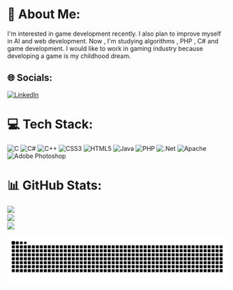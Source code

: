 # 💫 About Me:
I'm interested in game development recently. I also plan to improve myself in AI and web development. Now , I'm studying algorithms , PHP , C# and game development. I would like to work in gaming industry because developing a game is my childhood dream.


## 🌐 Socials:
[![LinkedIn](https://img.shields.io/badge/LinkedIn-%230077B5.svg?logo=linkedin&logoColor=white)](https://www.linkedin.com/in/salihkarakus/) 

# 💻 Tech Stack:
![C](https://img.shields.io/badge/c-%2300599C.svg?style=for-the-badge&logo=c&logoColor=white) ![C#](https://img.shields.io/badge/c%23-%23239120.svg?style=for-the-badge&logo=csharp&logoColor=white) ![C++](https://img.shields.io/badge/c++-%2300599C.svg?style=for-the-badge&logo=c%2B%2B&logoColor=white) ![CSS3](https://img.shields.io/badge/css3-%231572B6.svg?style=for-the-badge&logo=css3&logoColor=white) ![HTML5](https://img.shields.io/badge/html5-%23E34F26.svg?style=for-the-badge&logo=html5&logoColor=white) ![Java](https://img.shields.io/badge/java-%23ED8B00.svg?style=for-the-badge&logo=openjdk&logoColor=white) ![PHP](https://img.shields.io/badge/php-%23777BB4.svg?style=for-the-badge&logo=php&logoColor=white) ![.Net](https://img.shields.io/badge/.NET-5C2D91?style=for-the-badge&logo=.net&logoColor=white) ![Apache](https://img.shields.io/badge/apache-%23D42029.svg?style=for-the-badge&logo=apache&logoColor=white) ![Adobe Photoshop](https://img.shields.io/badge/adobe%20photoshop-%2331A8FF.svg?style=for-the-badge&logo=adobe%20photoshop&logoColor=white)
# 📊 GitHub Stats:
![](https://github-readme-stats.vercel.app/api?username=salihkkus&theme=dark&hide_border=false&include_all_commits=true&count_private=true)<br/>
![](https://github-readme-streak-stats.herokuapp.com/?user=salihkkus&theme=dark&hide_border=false)<br/>
![](https://github-readme-stats.vercel.app/api/top-langs/?username=salihkkus&theme=dark&hide_border=false&include_all_commits=true&count_private=true&layout=compact)

<!-- Proudly created with GPRM ( https://gprm.itsvg.in ) -->
<picture>
  <source media="(prefers-color-scheme: dark)" srcset="https://raw.githubusercontent.com/salihkkus/salihkkus/output/github-contribution-grid-snake-dark.svg">
  <source media="(prefers-color-scheme: light)" srcset="https://raw.githubusercontent.com/salihkkus/salihkkus/output/github-contribution-grid-snake.svg">
  <img alt="github contribution grid snake animation" src="https://raw.githubusercontent.com/salihkkus/salihkkus/output/github-contribution-grid-snake.svg">
</picture>



